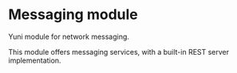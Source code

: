 
Messaging module
================

Yuni module for network messaging.

This module offers messaging services, with a built-in REST server
implementation.
